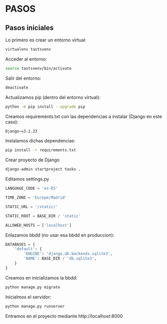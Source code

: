 # PASOS

## Pasos iniciales

Lo primero es crear un entorno virtual:
``` bash
virtualenv tastsvenv
```
Acceder al entorno:
``` bash
source tastsvenv/bin/activate
```
Salir del entorno:
``` bash
deactivate
```
Actualizamos pip (dentro del entorno virtual):
``` bash
python -m pip install --upgrade pip
```
Creamos requirements.txt con las dependencias a instalar (Django en este caso):
``` bash
Django~=3.2.23
```
Instalamos dichas dependencias:
``` bash
pip install -r requirements.txt
```
Crear proyecto de Django
``` bash
django-admin startproject tasks .
```
Editamos settings.py
``` python
LANGUAGE_CODE = 'es-ES'

TIME_ZONE = 'Europe/Madrid'
```
``` python
STATIC_URL = '/static/'

STATIC_ROOT = BASE_DIR / 'static'
```
``` python
ALLOWED_HOSTS = ['localhost']
```
Enlazamos bbdd (no usar esa bbdd en produccion):
``` python
DATABASES = {
    'default': {
        'ENGINE': 'django.db.backends.sqlite3',
        'NAME': BASE_DIR / 'db.sqlite3',
    }
}
```
Creamos en inicializamos la bbdd:
``` bash
python manage.py migrate

```
Inicialmos el servidor:
``` bash
python manage.py runserver

```
Entramos en el proyecto mediante http://localhost:8000